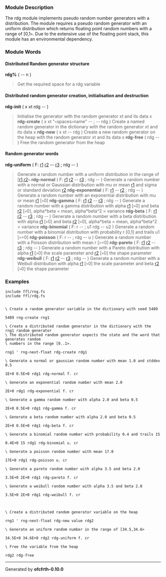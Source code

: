 ### Module Description ###
The rdg module implements pseudo random number generators with a
distribution. The module requires a pseudo random generator with an
uniform distribution which returns floating point random numbers with
a range of [0,1`>`. Due to the extensive use of the floating point stack,
this module has an environmental dependency.

### Module Words ###
#### Distributed Random generator structure ####
**rdg%** ( -- n )
> Get the required space for a rdg variable
#### Distributed random generator creation, initialisation and destruction ####
**rdg-init** ( x xt rdg -- )
> Initialise the generator with the random generator xt and its data x
**rdg-create** ( x xt "`<`spaces`>`name" -- ; -- rdg )
> Create a named random generator in the dictionary with the random generator xt and its data x
**rdg-new** ( x xt -- rdg )
> Create a new random generator on the heap with the random generator xt and its data x
**rdg-free** ( rdg -- )
> Free the random generator from the heap
#### Random generator words ####
**rdg-uniform** ( F: [r1](https://code.google.com/p/ffl/source/detail?r=1) [r2](https://code.google.com/p/ffl/source/detail?r=2) -- [r3](https://code.google.com/p/ffl/source/detail?r=3) ; rdg -- )
> Generate a random number with a uniform distribution in the range of [[r1](https://code.google.com/p/ffl/source/detail?r=1),[r2](https://code.google.com/p/ffl/source/detail?r=2)`>`
**rdg-normal** ( F: [r1](https://code.google.com/p/ffl/source/detail?r=1) [r2](https://code.google.com/p/ffl/source/detail?r=2) -- [r3](https://code.google.com/p/ffl/source/detail?r=3) ; rdg -- )
> Generate a random number with a normal or Gaussian distribution with mu or mean [r1](https://code.google.com/p/ffl/source/detail?r=1) and sigma or standard deviation [r2](https://code.google.com/p/ffl/source/detail?r=2)
**rdg-exponential** ( F: [r1](https://code.google.com/p/ffl/source/detail?r=1) -- [r2](https://code.google.com/p/ffl/source/detail?r=2) ; rdg -- )
> Generate a random number with an exponential distribution with mu or mean [r1](https://code.google.com/p/ffl/source/detail?r=1) [`>`0]
**rdg-gamma** ( F: [r1](https://code.google.com/p/ffl/source/detail?r=1) [r2](https://code.google.com/p/ffl/source/detail?r=2) -- [r3](https://code.google.com/p/ffl/source/detail?r=3) ; rdg -- )
> Generate a random number with a gamma distribution with alpha [r1](https://code.google.com/p/ffl/source/detail?r=1) [`>`0] and beta [r2](https://code.google.com/p/ffl/source/detail?r=2) [`>`0], alpha\*beta = mean, alpha\*beta^2 = variance
**rdg-beta** ( F: [r1](https://code.google.com/p/ffl/source/detail?r=1) [r2](https://code.google.com/p/ffl/source/detail?r=2) -- [r3](https://code.google.com/p/ffl/source/detail?r=3) ; rdg -- )
> Generate a random number with a beta distribution with alpha [r1](https://code.google.com/p/ffl/source/detail?r=1) [`>`0] and beta [r2](https://code.google.com/p/ffl/source/detail?r=2) [`>`0], alpha\*beta = mean, alpha\*beta^2 = variance
**rdg-binomial** ( F: r -- ; u1 rdg -- u2 )
> Generate a random number with a binomial distribution with probability r [0,1] and trails u1 [`>`=0]
**rdg-poisson** ( F: r -- ; rdg -- u )
> Generate a random number with a Poisson distribution with mean r [`>`=0]
**rdg-pareto** ( F: [r1](https://code.google.com/p/ffl/source/detail?r=1) [r2](https://code.google.com/p/ffl/source/detail?r=2) -- [r3](https://code.google.com/p/ffl/source/detail?r=3) ; rdg -- )
> Generate a random number with a Pareto distribution with alpha [r1](https://code.google.com/p/ffl/source/detail?r=1) [`>`0] the scale parameter and [r2](https://code.google.com/p/ffl/source/detail?r=2) [`>`0] the shape parameter
**rdg-weibull** ( F: [r1](https://code.google.com/p/ffl/source/detail?r=1) [r2](https://code.google.com/p/ffl/source/detail?r=2) -- [r3](https://code.google.com/p/ffl/source/detail?r=3) ; rdg -- )
> Generate a random number with a Weibull distribution with alpha [r1](https://code.google.com/p/ffl/source/detail?r=1) [`>`0] the scale parameter and beta [r2](https://code.google.com/p/ffl/source/detail?r=2) [`>`0] the shape parameter
### Examples ###
```
include ffl/rng.fs
include ffl/rdg.fs


\ Create a random generator variable in the dictionary with seed 5489

5489 rng-create rng1

\ Create a distributed random generator in the dictionary with the rng1 random generator
\ The distributed random generator expects the state and the word that generates random
\ numbers in the range [0..1>.

rng1 ' rng-next-float rdg-create rdg1

\ Generate a normal or gaussian random number with mean 1.0 and stddev 0.5

1E+0 0.5E+0 rdg1 rdg-normal f. cr

\ Generate an exponential random number with mean 2.0

2E+0 rdg1 rdg-exponential f. cr

\ Generate a gamma random number with alpha 2.0 and beta 0.5

2E+0 0.5E+0 rdg1 rdg-gamma f. cr

\ Generate a beta random number with alpha 2.0 and beta 0.5

2E+0 0.5E+0 rdg1 rdg-beta f. cr

\ Generate a binomial random number with probability 0.4 and trails 15

0.4E+0 15 rdg1 rdg-binomial u. cr

\ Generate a poisson random number with mean 17.0

17E+0 rdg1 rdg-poisson u. cr

\ Generate a pareto random number with alpha 3.5 and beta 2.0

3.5E+0 2E+0 rdg1 rdg-pareto f. cr

\ Generate a weibull random number with alpha 3.5 and beta 2.0

3.5E+0 2E+0 rdg1 rdg-weibull f. cr



\ Create a distributed random generator variable on the heap

rng1 ' rng-next-float rdg-new value rdg2

\ Generate an uniform random number in the range of [34.5,34.6>

34.5E+0 34.6E+0 rdg2 rdg-uniform f. cr

\ Free the variable from the heap

rdg2 rdg-free

```

---

Generated by **ofcfrth-0.10.0**